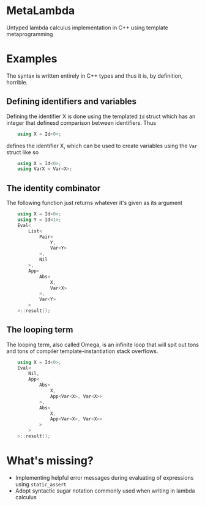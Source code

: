 MetaLambda
==========

Untyped lambda calculus implementation in C++ using template metaprogramming

# Examples
The syntax is written entirely in C++ types and thus it is, by definition, horrible.

## Defining identifiers and variables
Defining the identifier X is done using the templated `Id` struct which has an integer that definesd comparison between identifiers. Thus
```cpp
	using X = Id<0>;
```
defines the identifier X, which can be used to create variables using the `Var` struct like so
```cpp
	using X = Id<0>;
	using VarX = Var<X>;
```
## The identity combinator
The following function just returns whatever it's given as its argument
```cpp
	using X = Id<0>;
	using Y = Id<1>;
	Eval<
		List<
			Pair<
				Y,
				Var<Y>
			>,
			Nil
		>,
		App<
			Abs<
				X,
				Var<X>
			>,
			Var<Y>
		>
	>::result();
```
## The looping term
The looping term, also called Omega, is an infinite loop that will spit out tons and tons of compiler template-instantiation stack overflows.
```cpp
	using X = Id<0>;
	Eval<
		Nil,
		App<
			Abs<
				X,
				App<Var<X>, Var<X>>
			>,
			Abs<
				X,
				App<Var<X>, Var<X>>
			>
		>
	>::result();
```

# What's missing?
- Implementing helpful error messages during evaluating of expressions using ```static_assert```
- Adopt syntactic sugar notation commonly used when writing in lambda calculus
